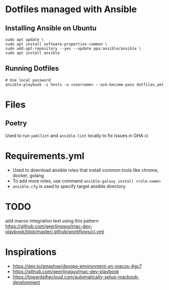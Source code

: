 # Dotfiles managed with Ansible
## Installing Ansible on Ubuntu

```
sudo apt update \
sudo apt install software-properties-common \
sudo add-apt-repository --yes --update ppa:ansible/ansible \
sudo apt install ansible
```

## Running Dotfiles

```
# Use local password
ansible-playbook -i hosts -u <username> --ask-become-pass dotfiles.yml
```

# Files

## Poetry
Used to run `yamllint` and `ansible-lint` locally to fix issues in GHA ci

# Requirements.yml
* Used to download ansible roles that install common tools like chrome, docker, golang
* To add more roles, use command `ansible-galaxy install <role-name>`
* `ansible.cfg` is used to specify target ansible directory

# TODO

add macos integration test using this pattern https://github.com/geerlingguy/mac-dev-playbook/blob/master/.github/workflows/ci.yml

# Inspirations

* https://dev.to/smashse/devops-environment-on-macos-4gc7
* https://github.com/geerlingguy/mac-dev-playbook
* https://towardsthecloud.com/automatically-setup-macbook-development
